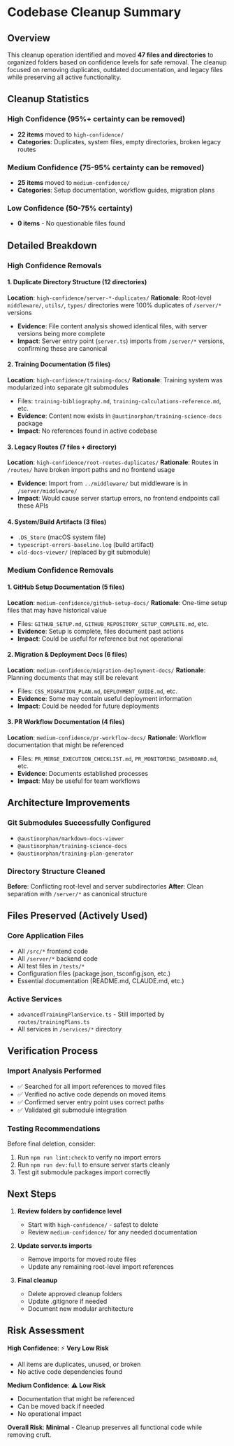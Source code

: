 # Codebase Cleanup Summary

## Overview

This cleanup operation identified and moved **47 files and directories** to organized folders based on confidence levels for safe removal. The cleanup focused on removing duplicates, outdated documentation, and legacy files while preserving all active functionality.

## Cleanup Statistics

### High Confidence (95%+ certainty can be removed)

- **22 items** moved to `high-confidence/`
- **Categories**: Duplicates, system files, empty directories, broken legacy routes

### Medium Confidence (75-95% certainty can be removed)

- **25 items** moved to `medium-confidence/`
- **Categories**: Setup documentation, workflow guides, migration plans

### Low Confidence (50-75% certainty)

- **0 items** - No questionable files found

## Detailed Breakdown

### High Confidence Removals

#### 1. Duplicate Directory Structure (12 directories)

**Location**: `high-confidence/server-*-duplicates/`
**Rationale**: Root-level `middleware/`, `utils/`, `types/` directories were 100% duplicates of `/server/*` versions

- **Evidence**: File content analysis showed identical files, with server versions being more complete
- **Impact**: Server entry point (`server.ts`) imports from `/server/*` versions, confirming these are canonical

#### 2. Training Documentation (5 files)

**Location**: `high-confidence/training-docs/`
**Rationale**: Training system was modularized into separate git submodules

- Files: `training-bibliography.md`, `training-calculations-reference.md`, etc.
- **Evidence**: Content now exists in `@austinorphan/training-science-docs` package
- **Impact**: No references found in active codebase

#### 3. Legacy Routes (7 files + directory)

**Location**: `high-confidence/root-routes-duplicates/`
**Rationale**: Routes in `/routes/` have broken import paths and no frontend usage

- **Evidence**: Import from `../middleware/` but middleware is in `/server/middleware/`
- **Impact**: Would cause server startup errors, no frontend endpoints call these APIs

#### 4. System/Build Artifacts (3 files)

- `.DS_Store` (macOS system file)
- `typescript-errors-baseline.log` (build artifact)
- `old-docs-viewer/` (replaced by git submodule)

### Medium Confidence Removals

#### 1. GitHub Setup Documentation (5 files)

**Location**: `medium-confidence/github-setup-docs/`
**Rationale**: One-time setup files that may have historical value

- Files: `GITHUB_SETUP.md`, `GITHUB_REPOSITORY_SETUP_COMPLETE.md`, etc.
- **Evidence**: Setup is complete, files document past actions
- **Impact**: Could be useful for reference but not operational

#### 2. Migration & Deployment Docs (6 files)

**Location**: `medium-confidence/migration-deployment-docs/`
**Rationale**: Planning documents that may still be relevant

- Files: `CSS_MIGRATION_PLAN.md`, `DEPLOYMENT_GUIDE.md`, etc.
- **Evidence**: Some may contain useful deployment information
- **Impact**: Could be needed for future deployments

#### 3. PR Workflow Documentation (4 files)

**Location**: `medium-confidence/pr-workflow-docs/`
**Rationale**: Workflow documentation that might be referenced

- Files: `PR_MERGE_EXECUTION_CHECKLIST.md`, `PR_MONITORING_DASHBOARD.md`, etc.
- **Evidence**: Documents established processes
- **Impact**: May be useful for team workflows

## Architecture Improvements

### Git Submodules Successfully Configured

- `@austinorphan/markdown-docs-viewer`
- `@austinorphan/training-science-docs`
- `@austinorphan/training-plan-generator`

### Directory Structure Cleaned

**Before**: Conflicting root-level and server subdirectories
**After**: Clean separation with `/server/*` as canonical structure

## Files Preserved (Actively Used)

### Core Application Files

- All `/src/*` frontend code
- All `/server/*` backend code
- All test files in `/tests/*`
- Configuration files (package.json, tsconfig.json, etc.)
- Essential documentation (README.md, CLAUDE.md, etc.)

### Active Services

- `advancedTrainingPlanService.ts` - Still imported by `routes/trainingPlans.ts`
- All services in `/services/*` directory

## Verification Process

### Import Analysis Performed

- ✅ Searched for all import references to moved files
- ✅ Verified no active code depends on moved items
- ✅ Confirmed server entry point uses correct paths
- ✅ Validated git submodule integration

### Testing Recommendations

Before final deletion, consider:

1. Run `npm run lint:check` to verify no import errors
2. Run `npm run dev:full` to ensure server starts cleanly
3. Test git submodule packages import correctly

## Next Steps

1. **Review folders by confidence level**
   - Start with `high-confidence/` - safest to delete
   - Review `medium-confidence/` for any needed documentation
2. **Update server.ts imports**
   - Remove imports for moved route files
   - Update any remaining root-level import references

3. **Final cleanup**
   - Delete approved cleanup folders
   - Update .gitignore if needed
   - Document new modular architecture

## Risk Assessment

**High Confidence**: ⚡ **Very Low Risk**

- All items are duplicates, unused, or broken
- No active code dependencies found

**Medium Confidence**: ⚠️ **Low Risk**

- Documentation that might be referenced
- Can be moved back if needed
- No operational impact

**Overall Risk**: **Minimal** - Cleanup preserves all functional code while removing cruft.
